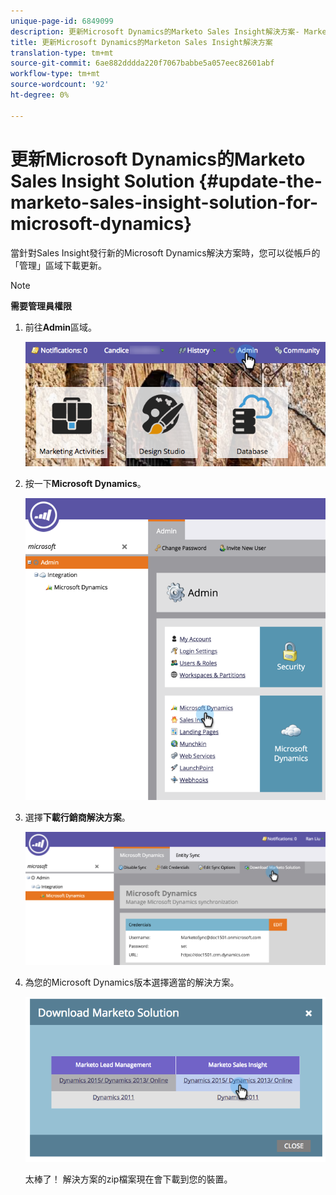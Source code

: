 ```yaml
---
unique-page-id: 6849099
description: 更新Microsoft Dynamics的Marketo Sales Insight解決方案- Marketo Docs —— 產品檔案
title: 更新Microsoft Dynamics的Marketon Sales Insight解決方案
translation-type: tm+mt
source-git-commit: 6ae882dddda220f7067babbe5a057eec82601abf
workflow-type: tm+mt
source-wordcount: '92'
ht-degree: 0%

---
```



# 更新Microsoft Dynamics的Marketo Sales Insight Solution {#update-the-marketo-sales-insight-solution-for-microsoft-dynamics}

當針對Sales Insight發行新的Microsoft Dynamics解決方案時，您可以從帳戶的「管理」區域下載更新。

>[!NOTE]
>
>**需要管理員權限**

1. 前往&#x200B;**Admin**&#x200B;區域。

   ![](assets/mainnavhand.png)

1. 按一下&#x200B;**Microsoft Dynamics**。

   ![](assets/image2015-3-16-10-3a51-3a25.png)

1. 選擇&#x200B;**下載行銷商解決方案**。

   ![](assets/image2015-3-16-10-3a52-3a1.png)

1. 為您的Microsoft Dynamics版本選擇適當的解決方案。

   ![](assets/image2015-3-16-16-3a29-3a32.png)

   太棒了！ 解決方案的zip檔案現在會下載到您的裝置。
